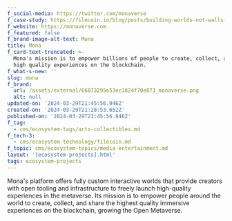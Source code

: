 ```yaml
---
f_social-media: https://twitter.com/monaverse
f_case-study: https://filecoin.io/blog/posts/building-worlds-not-walls-with-mona/
f_website: https://monaverse.com
f_featured: false
f_brand-image-alt-text: Mona
title: Mona
f_card-text-truncated: >-
  Mona's mission is to empower billions of people to create, collect, and share
  high quality experiences on the blockchain.
f_what-s-new: ''
slug: mona
f_brand:
  url: /assets/external/66073295e53ec1824f70e871_monaverse.png
  alt: null
updated-on: '2024-03-29T21:45:56.946Z'
created-on: '2024-03-29T21:28:53.652Z'
published-on: '2024-03-29T21:45:56.946Z'
f_tag:
  - cms/ecosystem-tags/arts-collectibles.md
f_tech-3:
  - cms/ecosystem-technology/filecoin.md
f_topic: cms/ecosystem-topics/media-entertainment.md
layout: '[ecosystem-projects].html'
tags: ecosystem-projects
---
```


Mona's platform offers fully custom interactive worlds that provide creators with open tooling and infrastructure to freely launch high-quality experiences in the metaverse. Its mission is to empower people around the world to create, collect, and share the highest quality immersive experiences on the blockchain, growing the Open Metaverse.

